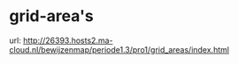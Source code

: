 # grid-area's

url: http://26393.hosts2.ma-cloud.nl/bewijzenmap/periode1.3/pro1/grid_areas/index.html
